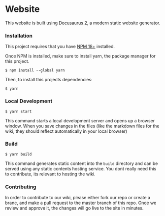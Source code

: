 # Website

This website is built using [Docusaurus 2](https://docusaurus.io/), a modern static website generator.

### Installation
This project requires that you  have [NPM 18+](https://nodejs.org/en/blog/release/v18.12.0) installed.

Once NPM is installed, make sure to install yarn, the package manager for this project.
```
$ npm install --global yarn
```
Then, to install this projects dependencies:
```
$ yarn
```

### Local Development
```
$ yarn start
```

This command starts a local development server and opens up a browser window. When you save changes in the files (like the markdown files for the wiki, they should reflect automatically in your local browser)

### Build

```
$ yarn build
```
This command generates static content into the `build` directory and can be served using any static contents hosting service. You dont really need this to contribute, its relevant to hosting the wiki.

### Contributing

In order to contribute to our wiki, please either fork our repo or create a branc, and make a pull request to the master branch of this repo. Once we review and approve it, the changes will go live to the site in minutes.